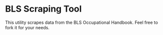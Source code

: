 # BLS Scraping Tool
This utility scrapes data from the BLS Occupational Handbook.
Feel free to fork it for your needs.
